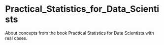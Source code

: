 # Practical_Statistics_for_Data_Scientists
About concepts from the book Practical Statistics for Data Scientists with real cases.
